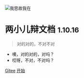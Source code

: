 <!-- _coverpage.md -->

<img src="https://zergqueen.gitee.io/images/myblog/icon.svg"  alt="我思故我在"/>

# 两小儿辩文档 <small>1.10.16</small>

> 对的对的，不对不对

- 噢，对的对的，对吗？
- 哎呀，不对，不对吗？

[Gitee](https://gitee.com/zergqueen) 
[开始](#README)
